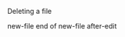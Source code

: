 Deleting a file

<dyad-delete path="to-be-deleted.txt"></dyad-delete>
<dyad-write path="new-file.js" description="new file">
new-file
end of new-file
</dyad-write>
<dyad-write path="to-be-edited.txt" description="editing file">
after-edit
</dyad-write>
